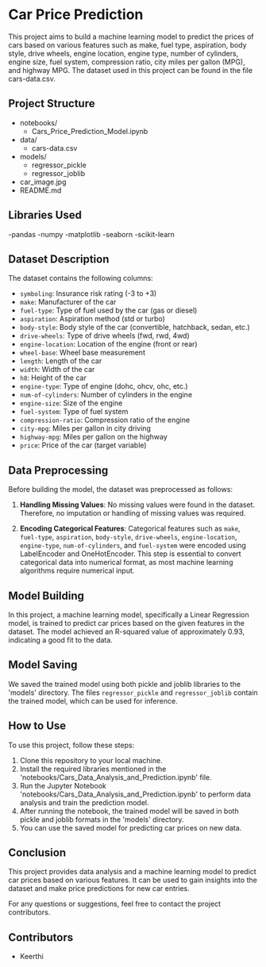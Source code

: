 # Car Price Prediction

This project aims to build a machine learning model to predict the prices of cars based on various features such as make, fuel type, aspiration, body style, drive wheels, engine location, engine type, number of cylinders, engine size, fuel system, compression ratio, city miles per gallon (MPG), and highway MPG.
The dataset used in this project can be found in the file cars-data.csv.

## Project Structure

- notebooks/
  - Cars_Price_Prediction_Model.ipynb   <!-- Jupyter Notebook with the code -->
- data/
  - cars-data.csv                      <!-- Dataset used for training the model -->
- models/
  - regressor_pickle                   <!-- Pickle file for saving the trained model using pickle -->
  - regressor_joblib                   <!-- Joblib file for saving the trained model using joblib -->
- car_image.jpg                        <!-- An image representing the project -->
- README.md                            <!-- This README file -->


## Libraries Used
-pandas
-numpy
-matplotlib
-seaborn
-scikit-learn

## Dataset Description

The dataset contains the following columns:

- `symboling`: Insurance risk rating (-3 to +3)
- `make`: Manufacturer of the car
- `fuel-type`: Type of fuel used by the car (gas or diesel)
- `aspiration`: Aspiration method (std or turbo)
- `body-style`: Body style of the car (convertible, hatchback, sedan, etc.)
- `drive-wheels`: Type of drive wheels (fwd, rwd, 4wd)
- `engine-location`: Location of the engine (front or rear)
- `wheel-base`: Wheel base measurement
- `length`: Length of the car
- `width`: Width of the car
- `h8`: Height of the car
- `engine-type`: Type of engine (dohc, ohcv, ohc, etc.)
- `num-of-cylinders`: Number of cylinders in the engine
- `engine-size`: Size of the engine
- `fuel-system`: Type of fuel system
- `compression-ratio`: Compression ratio of the engine
- `city-mpg`: Miles per gallon in city driving
- `highway-mpg`: Miles per gallon on the highway
- `price`: Price of the car (target variable)

## Data Preprocessing

Before building the model, the dataset was preprocessed as follows:

1. **Handling Missing Values**: No missing values were found in the dataset. Therefore, no imputation or handling of missing values was required.

2. **Encoding Categorical Features**: Categorical features such as `make`, `fuel-type`, `aspiration`, `body-style`, `drive-wheels`, `engine-location`, `engine-type`, `num-of-cylinders`, and `fuel-system` were encoded using LabelEncoder and OneHotEncoder. This step is essential to convert categorical data into numerical format, as most machine learning algorithms require numerical input.

## Model Building

In this project, a machine learning model, specifically a Linear Regression model, is trained to predict car prices based on the given features in the dataset. The model achieved an R-squared value of approximately 0.93, indicating a good fit to the data.

## Model Saving

We saved the trained model using both pickle and joblib libraries to the 'models' directory. The files `regressor_pickle` and `regressor_joblib` contain the trained model, which can be used for inference.

## How to Use

To use this project, follow these steps:

1. Clone this repository to your local machine.
2. Install the required libraries mentioned in the 'notebooks/Cars_Data_Analysis_and_Prediction.ipynb' file.
3. Run the Jupyter Notebook 'notebooks/Cars_Data_Analysis_and_Prediction.ipynb' to perform data analysis and train the prediction model.
4. After running the notebook, the trained model will be saved in both pickle and joblib formats in the 'models' directory.
5. You can use the saved model for predicting car prices on new data.

## Conclusion

This project provides data analysis and a machine learning model to predict car prices based on various features. It can be used to gain insights into the dataset and make price predictions for new car entries.

For any questions or suggestions, feel free to contact the project contributors.

## Contributors

- Keerthi

